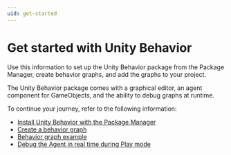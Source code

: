 ```yaml
---
uid: get-started
---
```


# Get started with Unity Behavior

Use this information to set up the Unity Behavior package from the Package Manager, create behavior graphs, and add the graphs to your project.

The Unity Behavior package comes with a graphical editor, an agent component for GameObjects, and the ability to debug graphs at runtime. 

To continue your journey, refer to the following information:

* [Install Unity Behavior with the Package Manager](install-behavior.md)
* [Create a behavior graph](create-behavior-graph.md)
* [Behavior graph example](example.md)
* [Debug the Agent in real time during Play mode](debug.md)
